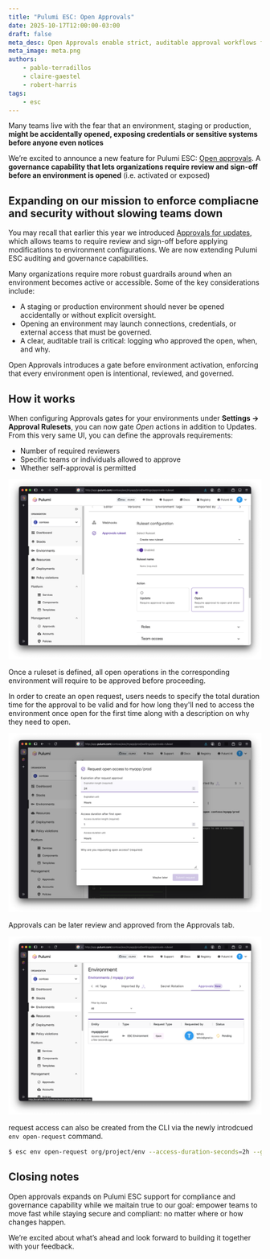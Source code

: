 ```yaml
---
title: "Pulumi ESC: Open Approvals"
date: 2025-10-17T12:00:00-03:00
draft: false
meta_desc: Open Approvals enable strict, auditable approval workflows for environment activation, ensuring governance and safer infrastructure operations.
meta_image: meta.png
authors:
    - pablo-terradillos
    - claire-gaestel
    - robert-harris
tags:
    - esc
---
```


Many teams live with the fear that an environment, staging or production, **might be accidentally opened, exposing credentials or sensitive systems before anyone even notices**

We’re excited to announce a new feature for Pulumi ESC: [Open approvals](/docs/esc/administration/approvals). A **governance capability that lets organizations require review and sign-off before an environment is opened** (i.e. activated or exposed)

<!--more-->

## Expanding on our mission to enforce compliacne and security without slowing teams down

You may recall that earlier this year we introduced [Approvals for updates](../approvals-in-pulumi-esc), which allows teams to require review and sign-off before applying modifications to environment configurations. We are now extending Pulumi ESC auditing and governance capabilities.

Many organizations require more robust guardrails around when an environment becomes active or accessible. Some of the key considerations include:

- A staging or production environment should never be opened accidentally or without explicit oversight.
- Opening an environment may launch connections, credentials, or external access that must be governed.
- A clear, auditable trail is critical: logging who approved the open, when, and why.

Open Approvals introduces a gate before environment activation, enforcing that every environment open is intentional, reviewed, and governed.

## How it works

When configuring Approvals gates for your environments under **Settings → Approval Rulesets**, you can now gate _Open_ actions in addition to Updates.
From this very same UI, you can define the approvals requirements:

- Number of required reviewers
- Specific teams or individuals allowed to approve
- Whether self-approval is permitted

![Settings page for Approvals in ESC](./open-approvals-1.png)

Once a ruleset is defined, all open operations in the corresponding environment will require to be approved before proceeding.

In order to create an open request, users needs to specify the total duration time for the approval to be valid and for how long they'll ned to access the environment once open for the first time along with a description on why they need to open.

![Request open access to environment modal](./open-approvals-2.png)

Approvals can be later review and approved from the Approvals tab.

![Pending approvals page](./open-approvals-3.png)

request access can also be created from the CLI via the newly introdcued `env open-request` command.

```bash
$ esc env open-request org/project/env --access-duration-seconds=2h --grant-expiration-seconds=1h
```

## Closing notes

Open approvals expands on Pulumi ESC support for compliance and governance capability while we maitain true to our goal:  empower teams to move fast while staying secure and compliant: no matter where or how changes happen.

We’re excited about what’s ahead and look forward to building it together with your feedback.
